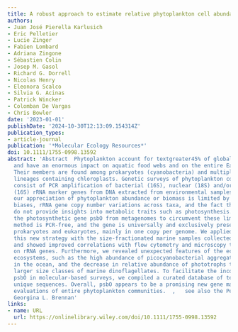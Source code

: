 ```yaml
---
title: A robust approach to estimate relative phytoplankton cell abundances from metagenomes
authors:
- Juan José Pierella Karlusich
- Eric Pelletier
- Lucie Zinger
- Fabien Lombard
- Adriana Zingone
- Sébastien Colin
- Josep M. Gasol
- Richard G. Dorrell
- Nicolas Henry
- Eleonora Scalco
- Silvia G. Acinas
- Patrick Wincker
- Colomban De Vargas
- Chris Bowler
date: '2023-01-01'
publishDate: '2024-10-30T12:13:09.154314Z'
publication_types:
- article-journal
publication: '*Molecular Ecology Resources*'
doi: 10.1111/1755-0998.13592
abstract: 'Abstract  Phytoplankton account for textgreater45% of global primary production,
  and have an enormous impact on aquatic food webs and on the entire Earth System.
  Their members are found among prokaryotes (cyanobacteria) and multiple eukaryotic
  lineages containing chloroplasts. Genetic surveys of phytoplankton communities generally
  consist of PCR amplification of bacterial (16S), nuclear (18S) and/or chloroplastic
  (16S) rRNA marker genes from DNA extracted from environmental samples. However,
  our appreciation of phytoplankton abundance or biomass is limited by PCR‐amplification
  biases, rRNA gene copy number variations across taxa, and the fact that rRNA genes
  do not provide insights into metabolic traits such as photosynthesis. Here, we targeted
  the photosynthetic gene psbO from metagenomes to circumvent these limitations: the
  method is PCR‐free, and the gene is universally and exclusively present in photosynthetic
  prokaryotes and eukaryotes, mainly in one copy per genome. We applied and validated
  this new strategy with the size‐fractionated marine samples collected by Tara Oceans,
  and showed improved correlations with flow cytometry and microscopy than when based
  on rRNA genes. Furthermore, we revealed unexpected features of the ecology of these
  ecosystems, such as the high abundance of picocyanobacterial aggregates and symbionts
  in the ocean, and the decrease in relative abundance of phototrophs towards the
  larger size classes of marine dinoflagellates. To facilitate the incorporation of
  psbO in molecular‐based surveys, we compiled a curated database of textgreater18,000
  unique sequences. Overall, psbO appears to be a promising new gene marker for molecular‐based
  evaluations of entire phytoplankton communities.  ,   see also the Perspective by
  Georgina L. Brennan'
links:
- name: URL
  url: https://onlinelibrary.wiley.com/doi/10.1111/1755-0998.13592
---
```


